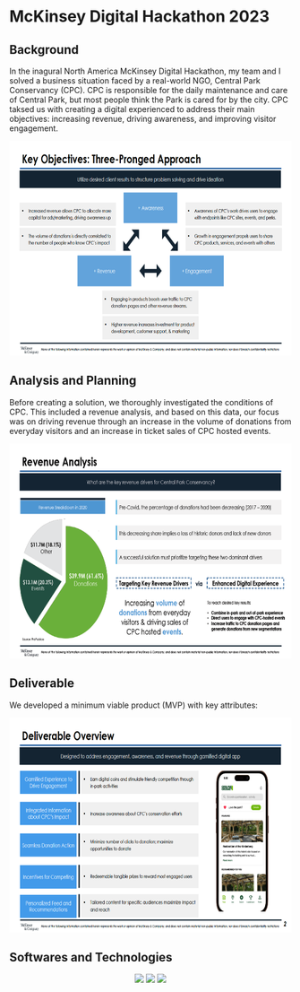 # McKinsey Digital Hackathon 2023

## Background

In the inagural North America McKinsey Digital Hackathon, my team and I solved a business situation faced by a real-world NGO, Central Park Conservancy (CPC). CPC is responsible for the daily maintenance and care of Central Park, but most people think the Park is cared for by the city. CPC taksed us with creating a digital experienced to address their main objectives: increasing revenue, driving awareness, and improving visitor engagement.

<div align="center">
  <img src="images/objectives.png" width="666" height="383">
</div>

## Analysis and Planning

Before creating a solution, we thoroughly investigated the conditions of CPC. This included a revenue analysis, and based on this data, our focus was on driving revenue through an increase in the volume of donations from everyday visitors and an increase in ticket sales of CPC hosted events.

<div align="center">
  <img src="images/revenueanalysis.png" width="666" height="383">
</div>

## Deliverable

We developed a minimum viable product (MVP) with key attributes:

<div align="center">
  <img src="images/overview.png" width="666" height="383">
</div>

## Softwares and Technologies

<div align="center">
  <img src ="https://img.shields.io/badge/react-%2320232a.svg?style=for-the-badge&logo=react&logoColor=%2361DAFB"/>
  <img src = "https://img.shields.io/badge/typescript-%23007ACC.svg?style=for-the-badge&logo=typescript&logoColor=white"/>
  <img src ="https://img.shields.io/badge/node.js-6DA55F?style=for-the-badge&logo=node.js&logoColor=white)DF1E"/>
</div>


